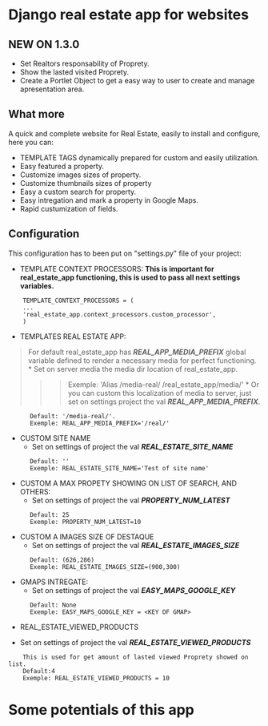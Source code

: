 # Django real estate app for websites #

## NEW ON 1.3.0 ##
  * Set Realtors responsability of Proprety.
  * Show the lasted visited Proprety.
  * Create a Portlet Object to get a easy way to user to create and manage apresentation area.

## What more ##

A quick and complete website for Real Estate, easily to install and configure, here you can:

  * TEMPLATE TAGS dynamically prepared for custom and easily utilization.
  * Easy featured a property.
  * Customize images sizes of property.
  * Customize thumbnails sizes of property
  * Easy a custom search for property.
  * Easy intregation and mark a property in Google Maps.
  * Rapid custumization of fields.


## Configuration ##
This configuration has to been put on "settings.py" file of your project:

  * TEMPLATE CONTEXT PROCESSORS: **This is important for real\_estate\_app functioning, this is used to pass all next settings variables.**

```
    TEMPLATE_CONTEXT_PROCESSORS = (
    ...
    'real_estate_app.context_processors.custom_processor',
    )
```

  * TEMPLATES REAL ESTATE APP:
> For default real\_estate\_app has _**REAL\_APP\_MEDIA\_PREFIX**_ global variable defined to render a necessary media for perfect functioning.
    * Set on server media the media dir location of real\_estate\_app.
> > > Exemple: 'Alias /media-real/ <localization of apps>/real\_estate\_app/media/'
    * Or you can custom this localization of media to server, just set on settings project the val _**REAL\_APP\_MEDIA\_PREFIX**_.
```
      Default: '/media-real/'.
      Exemple: REAL_APP_MEDIA_PREFIX='/real/' 
```

  * CUSTOM SITE NAME
    * Set on settings of project the val _**REAL\_ESTATE\_SITE\_NAME**_
```
      Default: '' 
      Exemple: REAL_ESTATE_SITE_NAME='Test of site name' 
```

  * CUSTOM A MAX PROPETY SHOWING ON LIST OF SEARCH, AND OTHERS:
    * Set on settings of project the val _**PROPERTY\_NUM\_LATEST**_
```
      Default: 25
      Exemple: PROPERTY_NUM_LATEST=10
```

  * CUSTOM A IMAGES SIZE OF DESTAQUE
    * Set on settings of project the val _**REAL\_ESTATE\_IMAGES\_SIZE**_
```
      Default: (626,286)
      Exemple: REAL_ESTATE_IMAGES_SIZE=(900,300)
```

  * GMAPS INTREGATE:
    * Set on settings of project the val _**EASY\_MAPS\_GOOGLE\_KEY**_
```
      Default: None
      Exemple: EASY_MAPS_GOOGLE_KEY = <KEY OF GMAP>
```

  * REAL\_ESTATE\_VIEWED\_PRODUCTS

  * Set on settings of project the val _**REAL\_ESTATE\_VIEWED\_PRODUCTS**_
```
    This is used for get amount of lasted viewed Proprety showed on list.
    Default:4
    Exemple: REAL_ESTATE_VIEWED_PRODUCTS = 10
```

# Some potentials of this app #